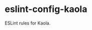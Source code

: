 # eslint-config-kaola

ESLint rules for Kaola.

<!-- ## Installation

    npm install eslint eslint-config-kaola --save-dev

## Usage

In your `.eslintrc` file, add:

```js
{
    "extends": "kaola",
    "rules": {
        // Additional, per-project rules...
    }
}
``` -->
